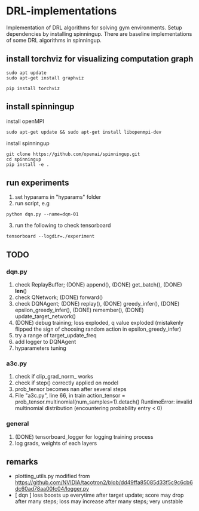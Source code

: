 # DRL-implementations
Implementation of DRL algorithms for solving gym environments. Setup dependencies by installing spinningup. There are baseline implementations of some DRL algorithms in spinningup. 


## install torchviz for visualizing computation graph
```
sudo apt update
sudo apt-get install graphviz

pip install torchviz
```


## install spinningup
install openMPI
```
sudo apt-get update && sudo apt-get install libopenmpi-dev
```
install spinningup
```
git clone https://github.com/openai/spinningup.git
cd spinningup
pip install -e .
```


## run experiments
1. set hyparams in "hyparams" folder
2. run script, e.g
```
python dqn.py --name=dqn-01
```
3. run the following to check tensorboard
```
tensorboard --logdir=./experiment
```


## TODO
### dqn.py
1. check ReplayBuffer; (DONE) append(), (DONE) get_batch(), (DONE) __len__()
2. check QNetwork; (DONE) forward()
3. check DQNAgent; (DONE) replay(), (DONE) greedy_infer(), (DONE) epsilon_greedy_infer(), (DONE) remember(), (DONE) update_target_network()
4. (DONE) debug training; loss exploded, q value exploded (mistakenly flipped the sign of choosing random action in epsilon_greedy_infer)
5. try a range of target_update_freq
6. add logger to DQNAgent
7. hyparameters tuning 


### a3c.py
1. check if clip_grad_norm_ works 
2. check if step() correctly applied on model
3. prob_tensor becomes nan after several steps
4.   File "a3c.py", line 66, in train
    action_tensor = prob_tensor.multinomial(num_samples=1).detach()
RuntimeError: invalid multinomial distribution (encountering probability entry < 0)



### general
1. (DONE) tensorboard_logger for logging training process
2. log grads, weights of each layers


## remarks
- plotting_utils.py modified from https://github.com/NVIDIA/tacotron2/blob/dd49ffa85085d33f5c9c6cb6dc60ad78aa00fc04/logger.py
- [ dqn ] loss boosts up everytime after target update; score may drop after many steps; loss may increase after many steps; very unstable